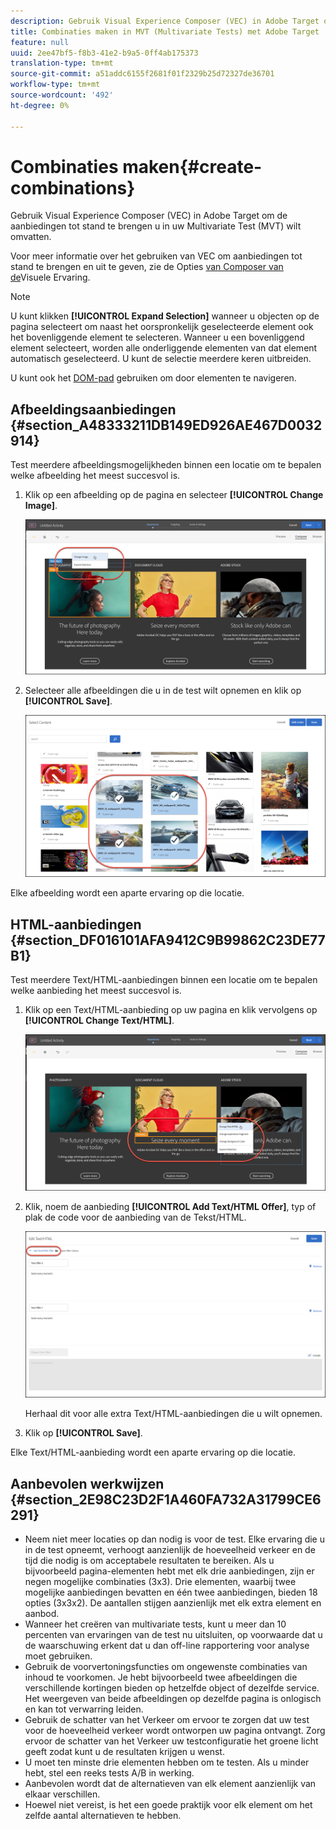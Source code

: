```yaml
---
description: Gebruik Visual Experience Composer (VEC) in Adobe Target om de aanbiedingen tot stand te brengen u in uw Multivariate Test (MVT) wilt omvatten.
title: Combinaties maken in MVT (Multivariate Tests) met Adobe Target
feature: null
uuid: 2ee47bf5-f8b3-41e2-b9a5-0ff4ab175373
translation-type: tm+mt
source-git-commit: a51addc6155f2681f01f2329b25d72327de36701
workflow-type: tm+mt
source-wordcount: '492'
ht-degree: 0%

---
```



# Combinaties maken{#create-combinations}

Gebruik Visual Experience Composer (VEC) in Adobe Target om de aanbiedingen tot stand te brengen u in uw Multivariate Test (MVT) wilt omvatten.

Voor meer informatie over het gebruiken van VEC om aanbiedingen tot stand te brengen en uit te geven, zie de Opties [van Composer van de](/help/c-experiences/c-visual-experience-composer/viztarget-options.md)Visuele Ervaring.

>[!NOTE]
>
>U kunt klikken **[!UICONTROL Expand Selection]** wanneer u objecten op de pagina selecteert om naast het oorspronkelijk geselecteerde element ook het bovenliggende element te selecteren. Wanneer u een bovenliggend element selecteert, worden alle onderliggende elementen van dat element automatisch geselecteerd. U kunt de selectie meerdere keren uitbreiden.
>
>U kunt ook het [DOM-pad](/help/c-experiences/c-visual-experience-composer/viztarget-options.md#dom-path) gebruiken om door elementen te navigeren.

## Afbeeldingsaanbiedingen {#section_A48333211DB149ED926AE467D0032914}

Test meerdere afbeeldingsmogelijkheden binnen een locatie om te bepalen welke afbeelding het meest succesvol is.

1. Klik op een afbeelding op de pagina en selecteer **[!UICONTROL Change Image]**.

   ![Afbeelding wijzigen, optie](/help/c-activities/c-multivariate-testing/t-create-multivariate-test/assets/changeimage.png)

1. Selecteer alle afbeeldingen die u in de test wilt opnemen en klik op **[!UICONTROL Save]**.

   ![Dialoogvenster Inhoud selecteren voor het toevoegen van afbeeldingen](/help/c-activities/c-multivariate-testing/t-create-multivariate-test/assets/addimage.png)

Elke afbeelding wordt een aparte ervaring op die locatie.

## HTML-aanbiedingen {#section_DF016101AFA9412C9B99862C23DE77B1}

Test meerdere Text/HTML-aanbiedingen binnen een locatie om te bepalen welke aanbieding het meest succesvol is.

1. Klik op een Text/HTML-aanbieding op uw pagina en klik vervolgens op **[!UICONTROL Change Text/HTML]**.

   ![Tekst/HTML wijzigen](/help/c-activities/c-multivariate-testing/t-create-multivariate-test/assets/changehtml.png)

1. Klik, noem de aanbieding **[!UICONTROL Add Text/HTML Offer]**, typ of plak de code voor de aanbieding van de Tekst/HTML.

   ![Aanbiedingen bewerken](/help/c-activities/c-multivariate-testing/t-create-multivariate-test/assets/editoffers.png)

   Herhaal dit voor alle extra Text/HTML-aanbiedingen die u wilt opnemen.

1. Klik op **[!UICONTROL Save]**.

Elke Text/HTML-aanbieding wordt een aparte ervaring op die locatie.

## Aanbevolen werkwijzen {#section_2E98C23D2F1A460FA732A31799CE6291}

* Neem niet meer locaties op dan nodig is voor de test. Elke ervaring die u in de test opneemt, verhoogt aanzienlijk de hoeveelheid verkeer en de tijd die nodig is om acceptabele resultaten te bereiken. Als u bijvoorbeeld pagina-elementen hebt met elk drie aanbiedingen, zijn er negen mogelijke combinaties (3x3). Drie elementen, waarbij twee mogelijke aanbiedingen bevatten en één twee aanbiedingen, bieden 18 opties (3x3x2). De aantallen stijgen aanzienlijk met elk extra element en aanbod.
* Wanneer het creëren van multivariate tests, kunt u meer dan 10 percenten van ervaringen van de test nu uitsluiten, op voorwaarde dat u de waarschuwing erkent dat u dan off-line rapportering voor analyse moet gebruiken.
* Gebruik de voorvertoningsfuncties om ongewenste combinaties van inhoud te voorkomen. Je hebt bijvoorbeeld twee afbeeldingen die verschillende kortingen bieden op hetzelfde object of dezelfde service. Het weergeven van beide afbeeldingen op dezelfde pagina is onlogisch en kan tot verwarring leiden.
* Gebruik de schatter van het Verkeer om ervoor te zorgen dat uw test voor de hoeveelheid verkeer wordt ontworpen uw pagina ontvangt. Zorg ervoor de schatter van het Verkeer uw testconfiguratie het groene licht geeft zodat kunt u de resultaten krijgen u wenst.
* U moet ten minste drie elementen hebben om te testen. Als u minder hebt, stel een reeks tests A/B in werking.
* Aanbevolen wordt dat de alternatieven van elk element aanzienlijk van elkaar verschillen.
* Hoewel niet vereist, is het een goede praktijk voor elk element om het zelfde aantal alternatieven te hebben.

